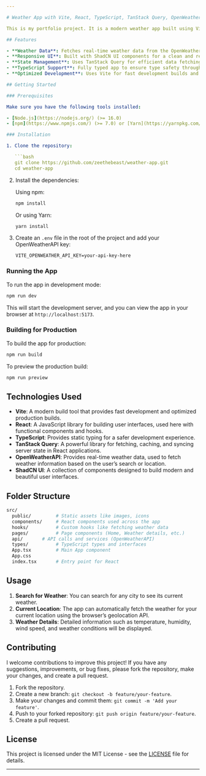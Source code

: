 ```yaml
---

# Weather App with Vite, React, TypeScript, TanStack Query, OpenWeatherAPI, and ShadCN UI By Chima Samuel Chijioke

This is my portfolio project. It is a modern weather app built using Vite, React, TypeScript, TanStack Query, OpenWeatherAPI, and ShadCN UI. The app allows users to check the weather for their current location or search for weather in any city around the world.

## Features

- **Weather Data**: Fetches real-time weather data from the OpenWeatherAPI.
- **Responsive UI**: Built with ShadCN UI components for a clean and responsive design.
- **State Management**: Uses TanStack Query for efficient data fetching, caching, and synchronization.
- **TypeScript Support**: Fully typed app to ensure type safety throughout the development process.
- **Optimized Development**: Uses Vite for fast development builds and hot module replacement (HMR).

## Getting Started

### Prerequisites

Make sure you have the following tools installed:

- [Node.js](https://nodejs.org/) (>= 16.0)
- [npm](https://www.npmjs.com/) (>= 7.0) or [Yarn](https://yarnpkg.com/) (>= 1.22)

### Installation

1. Clone the repository:

   ```bash
   git clone https://github.com/zeethebeast/weather-app.git
   cd weather-app
   ```

2. Install the dependencies:

   Using npm:

   ```bash
   npm install
   ```

   Or using Yarn:

   ```bash
   yarn install
   ```

3. Create an `.env` file in the root of the project and add your OpenWeatherAPI key:

   ```
   VITE_OPENWEATHER_API_KEY=your-api-key-here
   ```

### Running the App

To run the app in development mode:

```bash
npm run dev
```

This will start the development server, and you can view the app in your browser at `http://localhost:5173`.

### Building for Production

To build the app for production:

```bash
npm run build
```

To preview the production build:

```bash
npm run preview
```

## Technologies Used

- **Vite**: A modern build tool that provides fast development and optimized production builds.
- **React**: A JavaScript library for building user interfaces, used here with functional components and hooks.
- **TypeScript**: Provides static typing for a safer development experience.
- **TanStack Query**: A powerful library for fetching, caching, and syncing server state in React applications.
- **OpenWeatherAPI**: Provides real-time weather data, used to fetch weather information based on the user’s search or location.
- **ShadCN UI**: A collection of components designed to build modern and beautiful user interfaces.

## Folder Structure

```bash
src/
  public/         # Static assets like images, icons
  components/     # React components used across the app
  hooks/          # Custom hooks like fetching weather data
  pages/          # Page components (Home, Weather details, etc.)
  api/       # API calls and services (OpenWeatherAPI)
  types/          # TypeScript types and interfaces
  App.tsx         # Main App component
  App.css 
  index.tsx       # Entry point for React
```

## Usage

1. **Search for Weather**: You can search for any city to see its current weather.
2. **Current Location**: The app can automatically fetch the weather for your current location using the browser’s geolocation API.
3. **Weather Details**: Detailed information such as temperature, humidity, wind speed, and weather conditions will be displayed.

## Contributing

I welcome contributions to improve this project! If you have any suggestions, improvements, or bug fixes, please fork the repository, make your changes, and create a pull request.

1. Fork the repository.
2. Create a new branch: `git checkout -b feature/your-feature`.
3. Make your changes and commit them: `git commit -m 'Add your feature'`.
4. Push to your forked repository: `git push origin feature/your-feature`.
5. Create a pull request.

## License

This project is licensed under the MIT License - see the [LICENSE](LICENSE) file for details.

---
```

